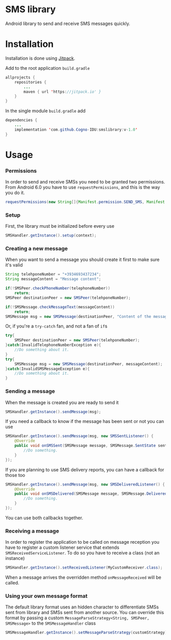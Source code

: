 # SMS library
Android library to send and receive SMS messages quickly.

# Installation
Installation is done using [Jitpack](https://jitpack.io).

Add to the root application `build.gradle`
```java
allprojects {
    repositories {
        ...
        maven { url 'https://jitpack.io' }
    }
}
```
In the single module `build.gradle` add
```java
dependencies {
    ...
    implementation 'com.github.Cogno-IDU:smslibrary:v-1.0'
}
```
# Usage

### Permissions
In order to send and receive SMSs you need to be granted two permissions. From Android 6.0 you have to use
`requestPermissions`, and this is the way you do it.
```java
requestPermissions(new String[]{Manifest.permission.SEND_SMS, Manifest.permission.RECEIVE_SMS}, SMS_PERMISSIONS_CUSTOM_CODE);
```

### Setup
First, the library must be initialized before every use
```java
SMSHandler.getInstance().setup(context);
```

### Creating a new message
When you want to send a message you should create it first to make sure it's valid
```java
String telehponeNumber = "+3934693437234";
String messageContent = "Message content";

if(!SMSPeer.checkPhoneNumber(telephoneNumber))
    return;
SMSPeer destinationPeer = new SMSPeer(telehponeNumber);

if(!SMSMessage.checkMessageText(messageContent))
    return;
SMSMessage msg = new SMSMessage(destinationPeer, "Content of the message");
```
Or, if you're a `try-catch` fan, and not a fan of `if`s
```java
try{
    SMSPeer destinationPeer = new SMSPeer(telehponeNumber);
}catch(InvalidTelephoneNumberException e){
    //Do something about it.
}
try{
    SMSMessage msg = new SMSMessage(destinationPeer, messageContent);
}catch(InvalidSMSMessageException e){
    //Do something about it.
}
```

### Sending a message
When the message is created you are ready to send it
```java
SMSHandler.getInstance().sendMessage(msg);
```
If you need a callback to know if the message has been sent or not you can use
```java
SMSHandler.getInstance().sendMessage(msg, new SMSSentListener() {
    @Override
    public void onSMSSent(SMSMessage message, SMSMessage.SentState sentState) {
        //Do something.
    }
});
```

If you are planning to use SMS delivery reports, you can have a callback for those too
```java
SMSHandler.getInstance().sendMessage(msg, new SMSDeliveredListener() {
    @Override
    public void onSMSDelivered(SMSMessage message, SMSMessage.DeliveredState deliveredState) {
        //Do something.
    }
});
```
You can use both callbacks together.

### Receiving a message
In order to register the application to be called on message reception you have
 to register a custom listener service that extends `SMSReceivedServiceListener`.
 To do so you have to receive a class (not an instance)
 ```java
 SMSHandler.getInstance().setReceivedListener(MyCustomReceiver.class);
 ```
 When a message arrives the overridden method `onMessageReceived` will be called.
 
### Using your own message format
The default library format uses an hidden character to differentiate SMSs
sent from library and SMSs sent from another source. You can override this
format by passing a custom `MessageParseStrategy<String, SMSPeer, SMSMessage>`
to the `SMSMessageHandler` class
```java
SMSMessageHandler.getInstance().setMessageParseStrategy(customStrategy);
```